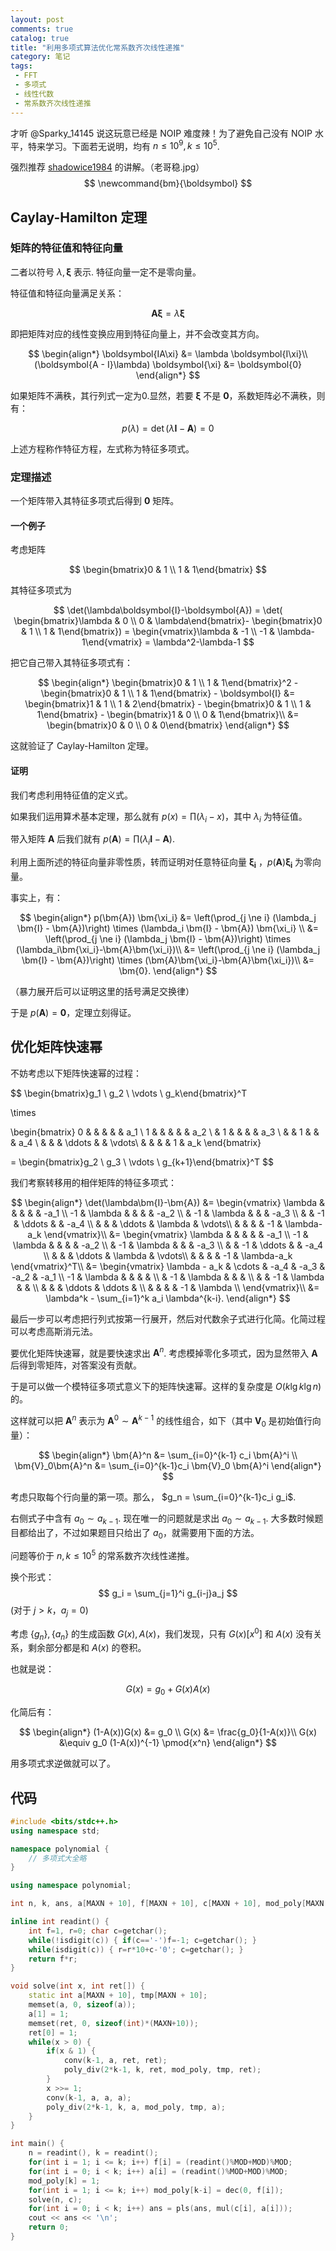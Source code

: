 ```yaml
---
layout: post
comments: true
catalog: true
title: "利用多项式算法优化常系数齐次线性递推"
category: 笔记
tags:
 - FFT
 - 多项式
 - 线性代数
 - 常系数齐次线性递推
---
```


才听 @Sparky_14145 说这玩意已经是 NOIP 难度辣！为了避免自己没有 NOIP 水平，特来学习。下面若无说明，均有 $n \le 10^9, k \le 10^5$.

强烈推荐 [shadowice1984](https://www.luogu.org/blog/ShadowassIIXVIIIIV/solution-p4723) 的讲解。（老哥稳.jpg）
$$
\newcommand{bm}{\boldsymbol}
$$

## Caylay-Hamilton 定理

### 矩阵的特征值和特征向量

二者以符号 $\lambda, \boldsymbol{\xi}$ 表示. 特征向量一定不是零向量。

特征值和特征向量满足关系：

$$
\boldsymbol{A\xi} = \lambda \boldsymbol{\xi}
$$

即把矩阵对应的线性变换应用到特征向量上，并不会改变其方向。

$$
\begin{align*}
\boldsymbol{IA\xi} &= \lambda \boldsymbol{I\xi}\\
(\boldsymbol{A - I}\lambda) \boldsymbol{\xi} &= \boldsymbol{0}
\end{align*}
$$

如果矩阵不满秩，其行列式一定为0.显然，若要 $\boldsymbol{\xi}​$ 不是 $\boldsymbol{0}​$，系数矩阵必不满秩，则有：

$$
p(\lambda) = \det(\lambda\boldsymbol{I}-\boldsymbol{A}) = 0
$$

上述方程称作特征方程，左式称为特征多项式。

### 定理描述

一个矩阵带入其特征多项式后得到 $\boldsymbol{0}$ 矩阵。

#### 一个例子

考虑矩阵 

$$
\begin{bmatrix}0 & 1 \\ 1 & 1\end{bmatrix}
$$

其特征多项式为 

$$
\det(\lambda\boldsymbol{I}-\boldsymbol{A}) = \det( \begin{bmatrix}\lambda & 0 \\ 0 & \lambda\end{bmatrix}- \begin{bmatrix}0 & 1 \\ 1 & 1\end{bmatrix}) = \begin{vmatrix}\lambda & -1 \\ -1 & \lambda-1\end{vmatrix} = \lambda^2-\lambda-1
$$

把它自己带入其特征多项式有：

$$
\begin{align*}
\begin{bmatrix}0 & 1 \\ 1 & 1\end{bmatrix}^2 - \begin{bmatrix}0 & 1 \\ 1 & 1\end{bmatrix} - \boldsymbol{I} &= \begin{bmatrix}1 & 1 \\ 1 & 2\end{bmatrix} - \begin{bmatrix}0 & 1 \\ 1 & 1\end{bmatrix} - \begin{bmatrix}1 & 0 \\ 0 & 1\end{bmatrix}\\
&= \begin{bmatrix}0 & 0 \\ 0 & 0\end{bmatrix}
\end{align*}
$$

这就验证了 Caylay-Hamilton 定理。

#### 证明

我们考虑利用特征值的定义式。

如果我们运用算术基本定理，那么就有 $p(x) = \prod (\lambda_i - x)$，其中 $\lambda_i$ 为特征值。

带入矩阵 $\boldsymbol{A}$ 后我们就有 $p(\boldsymbol{A}) = \prod (\lambda_i \boldsymbol{I} - \boldsymbol{A})$.

利用上面所述的特征向量非零性质，转而证明对任意特征向量 $\boldsymbol{\xi_i}$ ，$p(\boldsymbol{A}) \boldsymbol{\xi_i}$ 为零向量。

事实上，有：

$$
\begin{align*}
p(\bm{A}) \bm{\xi_i} &= \left(\prod_{j \ne i} (\lambda_j \bm{I} - \bm{A})\right) \times (\lambda_i \bm{I} - \bm{A}) \bm{\xi_i} \\
&=  \left(\prod_{j \ne i} (\lambda_j \bm{I} - \bm{A})\right) \times (\lambda_i\bm{\xi_i}-\bm{A}\bm{\xi_i})\\
&=  \left(\prod_{j \ne i} (\lambda_j \bm{I} - \bm{A})\right) \times (\bm{A}\bm{\xi_i}-\bm{A}\bm{\xi_i})\\
&= \bm{0}.
\end{align*}
$$

（暴力展开后可以证明这里的括号满足交换律）

于是 $p(\bm{A}) = \bm{0}$，定理立刻得证。

## 优化矩阵快速幂

不妨考虑以下矩阵快速幂的过程：

$$
\begin{bmatrix}g_1 \\ g_2 \\ \vdots \\ g_k\end{bmatrix}^T

\times

\begin{bmatrix}
0 &  &  &  &  & a_1 \\
1 &  &  &  &  & a_2 \\
 & 1 &  &  &  & a_3 \\
 &  & 1 &  &  & a_4 \\
 &  &  &  \ddots &   & \vdots\\
  &  &  &  & 1 & a_k
\end{bmatrix}

= \begin{bmatrix}g_2 \\ g_3 \\ \vdots \\ g_{k+1}\end{bmatrix}^T
$$

我们考察转移用的相伴矩阵的特征多项式：

$$
\begin{align*}
\det(\lambda\bm{I}-\bm{A}) &=
\begin{vmatrix}
\lambda &  &  &  &  & -a_1 \\
-1 & \lambda &  &  &  & -a_2 \\
 & -1 & \lambda &  &  & -a_3 \\
 &  & -1 & \ddots &  & -a_4 \\
 &  &  &  \ddots & \lambda  & \vdots\\
  &  &  &  & -1 & \lambda-a_k
\end{vmatrix}\\
&=
 \begin{vmatrix}
 \lambda &  &  &  &  & -a_1 \\
-1 & \lambda &  &  &  & -a_2 \\
 & -1 & \lambda &  &  & -a_3 \\
 &  & -1 & \ddots &  & -a_4 \\
 &  &  &  \ddots & \lambda  & \vdots\\
  &  &  &  & -1 & \lambda-a_k
\end{vmatrix}^T\\
&= 
\begin{vmatrix}
\lambda - a_k & \cdots & -a_4 & -a_3 & -a_2 & -a_1 \\
-1 & \lambda &  &  &  &  \\
 & -1 & \lambda &  &  &  \\
 &  & -1 & \lambda &  &  \\
 &  &  & \ddots & \ddots &  \\
 &  &  &  & -1 & \lambda \\
\end{vmatrix}\\
&= \lambda^k - \sum_{i=1}^k a_i \lambda^{k-i}.
\end{align*}
$$

最后一步可以考虑把行列式按第一行展开，然后对代数余子式进行化简。化简过程可以考虑高斯消元法。

要优化矩阵快速幂，就是要快速求出 $\bm{A}^n$. 考虑模掉零化多项式，因为显然带入 $\bm{A}$ 后得到零矩阵，对答案没有贡献。

于是可以做一个模特征多项式意义下的矩阵快速幂。这样的复杂度是 $O(k \lg k \lg n)$ 的。

这样就可以把 $\bm{A}^n$ 表示为 $\bm{A}^0 \sim \bm{A}^{k-1}$ 的线性组合，如下（其中 $\bm{V}_0$ 是初始值行向量）：

$$
\begin{align*}
\bm{A}^n &= \sum_{i=0}^{k-1} c_i \bm{A}^i \\
\bm{V}_0\bm{A}^n &= \sum_{i=0}^{k-1}c_i \bm{V}_0 \bm{A}^i
\end{align*}
$$

考虑只取每个行向量的第一项。那么， $g_n = \sum_{i=0}^{k-1}c_i g_i$.

右侧式子中含有 $a_0 \sim a_{k-1}$. 现在唯一的问题就是求出 $a_0 \sim a_{k-1}$. 大多数时候题目都给出了，不过如果题目只给出了 $a_0$，就需要用下面的方法。

问题等价于 $n, k \le 10^5$ 的常系数齐次线性递推。

换个形式：
$$
g_i = \sum_{j=1}^i g_{i-j}a_j
$$
(对于 $j > k$，$a_j = 0$)

考虑 $\{g_n\}, \{a_n\}$ 的生成函数 $G(x), A(x)$，我们发现，只有 $G(x)[x^0]$ 和 $A(x)$ 没有关系，剩余部分都是和 $A(x)$ 的卷积。

也就是说：

$$
G(x) = g_0 + G(x)A(x)
$$

化简后有：

$$
\begin{align*}
(1-A(x))G(x) &= g_0 \\
G(x) &= \frac{g_0}{1-A(x)}\\
G(x) &\equiv g_0 (1-A(x))^{-1} \pmod{x^n}
\end{align*}
$$


用多项式求逆做就可以了。

## 代码

```cpp
#include <bits/stdc++.h>
using namespace std;

namespace polynomial {
    // 多项式大全略
}

using namespace polynomial;

int n, k, ans, a[MAXN + 10], f[MAXN + 10], c[MAXN + 10], mod_poly[MAXN + 10];

inline int readint() {
    int f=1, r=0; char c=getchar();
    while(!isdigit(c)) { if(c=='-')f=-1; c=getchar(); }
    while(isdigit(c)) { r=r*10+c-'0'; c=getchar(); }
    return f*r;
}

void solve(int x, int ret[]) {
    static int a[MAXN + 10], tmp[MAXN + 10];
    memset(a, 0, sizeof(a));
    a[1] = 1;
    memset(ret, 0, sizeof(int)*(MAXN+10));
    ret[0] = 1;
    while(x > 0) {
        if(x & 1) {
            conv(k-1, a, ret, ret);
            poly_div(2*k-1, k, ret, mod_poly, tmp, ret);
        }
        x >>= 1;
        conv(k-1, a, a, a);
        poly_div(2*k-1, k, a, mod_poly, tmp, a);
    }
}

int main() {
    n = readint(), k = readint();
    for(int i = 1; i <= k; i++) f[i] = (readint()%MOD+MOD)%MOD;
    for(int i = 0; i < k; i++) a[i] = (readint()%MOD+MOD)%MOD;
    mod_poly[k] = 1;
    for(int i = 1; i <= k; i++) mod_poly[k-i] = dec(0, f[i]);
    solve(n, c);
    for(int i = 0; i < k; i++) ans = pls(ans, mul(c[i], a[i]));
    cout << ans << '\n';
    return 0;
}
```

